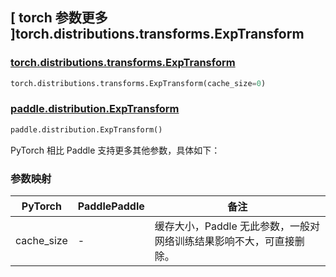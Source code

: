 ## [ torch 参数更多 ]torch.distributions.transforms.ExpTransform

### [torch.distributions.transforms.ExpTransform](https://pytorch.org/docs/stable/distributions.html#torch.distributions.transforms.ExpTransform)

```python
torch.distributions.transforms.ExpTransform(cache_size=0)
```

### [paddle.distribution.ExpTransform](https://www.paddlepaddle.org.cn/documentation/docs/zh/develop/api/paddle/distribution/ExpTransform_cn.html#exptransform)

```python
paddle.distribution.ExpTransform()
```

PyTorch 相比 Paddle 支持更多其他参数，具体如下：

### 参数映射

| PyTorch    | PaddlePaddle | 备注 |
| ---------- | ------------ | -- |
| cache_size | -            | 缓存大小，Paddle 无此参数，一般对网络训练结果影响不大，可直接删除。 |
